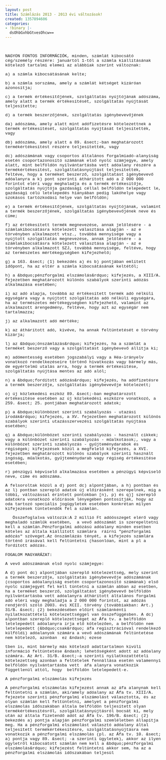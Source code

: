 ```yaml
---
layout: post
title: Számlázás 2013 - 2013 évi változások!
created: 1357894606
categories:
- !binary |-
  dsOhbGxhbGtvesOhcw==
---
```

<p>&nbsp;</p><p class="MsoNormal" style="margin-bottom: .0001pt; line-height: normal; tab-stops: 45.8pt 91.6pt 137.4pt 183.2pt 229.0pt 274.8pt 320.6pt 366.4pt 412.2pt 458.0pt 503.8pt 549.6pt 595.4pt 641.2pt 687.0pt 732.8pt;"><span style="font-size: 10.0pt; font-family: 'Courier New'; mso-fareast-font-family: 'Times New Roman'; mso-fareast-language: HU;">NAGYON FONTOS INFORMÁCIÓK, minden, számlát kibocsátó cég/személy részére: januártól 1-től a számla kiállításának kötelező tartalmi elemei az alábbiak szerint változnak:</span></p><p class="MsoNormal" style="margin-bottom: .0001pt; line-height: normal; tab-stops: 45.8pt 91.6pt 137.4pt 183.2pt 229.0pt 274.8pt 320.6pt 366.4pt 412.2pt 458.0pt 503.8pt 549.6pt 595.4pt 641.2pt 687.0pt 732.8pt;"><span style="font-size: 10.0pt; font-family: 'Courier New'; mso-fareast-font-family: 'Times New Roman'; mso-fareast-language: HU;"><!--break-->a) a számla kibocsátásának kelte;</span></p><p class="MsoNormal" style="margin-bottom: .0001pt; line-height: normal; tab-stops: 45.8pt 91.6pt 137.4pt 183.2pt 229.0pt 274.8pt 320.6pt 366.4pt 412.2pt 458.0pt 503.8pt 549.6pt 595.4pt 641.2pt 687.0pt 732.8pt;"><span style="font-size: 10.0pt; font-family: 'Courier New'; mso-fareast-font-family: 'Times New Roman'; mso-fareast-language: HU;">b) a számla sorszáma, amely a számlát kétséget kizáróan azonosítja;</span></p><p class="MsoNormal" style="margin-bottom: .0001pt; line-height: normal; tab-stops: 45.8pt 91.6pt 137.4pt 183.2pt 229.0pt 274.8pt 320.6pt 366.4pt 412.2pt 458.0pt 503.8pt 549.6pt 595.4pt 641.2pt 687.0pt 732.8pt;"><span style="font-size: 10.0pt; font-family: 'Courier New'; mso-fareast-font-family: 'Times New Roman'; mso-fareast-language: HU;">c) a termék értékesítőjének, szolgáltatás nyújtójának adószáma, amely alatt a termék értékesítését, szolgáltatás nyújtását teljesítette;</span></p><p class="MsoNormal" style="margin-bottom: .0001pt; line-height: normal; tab-stops: 45.8pt 91.6pt 137.4pt 183.2pt 229.0pt 274.8pt 320.6pt 366.4pt 412.2pt 458.0pt 503.8pt 549.6pt 595.4pt 641.2pt 687.0pt 732.8pt;"><span style="font-size: 10.0pt; font-family: 'Courier New'; mso-fareast-font-family: 'Times New Roman'; mso-fareast-language: HU;">d) a termék beszerzőjének, szolgáltatás igénybevevőjének</span></p><p class="MsoNormal" style="margin-bottom: .0001pt; line-height: normal; tab-stops: 45.8pt 91.6pt 137.4pt 183.2pt 229.0pt 274.8pt 320.6pt 366.4pt 412.2pt 458.0pt 503.8pt 549.6pt 595.4pt 641.2pt 687.0pt 732.8pt;"><span style="font-size: 10.0pt; font-family: 'Courier New'; mso-fareast-font-family: 'Times New Roman'; mso-fareast-language: HU;">da) adószáma, amely alatt mint adófizetésre kötelezettnek a termék értékesítését, szolgáltatás nyújtását teljesítették, vagy</span></p><p class="MsoNormal" style="margin-bottom: .0001pt; line-height: normal; tab-stops: 45.8pt 91.6pt 137.4pt 183.2pt 229.0pt 274.8pt 320.6pt 366.4pt 412.2pt 458.0pt 503.8pt 549.6pt 595.4pt 641.2pt 687.0pt 732.8pt;"><span style="font-size: 10.0pt; font-family: 'Courier New'; mso-fareast-font-family: 'Times New Roman'; mso-fareast-language: HU;">db) adószáma, amely alatt a 89. &amp;sect;-ban meghatározott termékértékesítést részére teljesítették, vagy</span></p><p class="MsoNormal" style="margin-bottom: .0001pt; line-height: normal; tab-stops: 45.8pt 91.6pt 137.4pt 183.2pt 229.0pt 274.8pt 320.6pt 366.4pt 412.2pt 458.0pt 503.8pt 549.6pt 595.4pt 641.2pt 687.0pt 732.8pt;"><span style="font-size: 10.0pt; font-family: 'Courier New'; mso-fareast-font-family: 'Times New Roman'; mso-fareast-language: HU;">dc) adószámának vagy csoportos általános forgalmiadó-alanyiság esetén csoportazonosító számának első nyolc számjegye, amely alatt, mint belföldön nyilvántartásba vett adóalany részére a termékértékesítést, szolgáltatásnyújtást teljesítették, feltéve, hogy a terméket beszerző, szolgáltatást igénybevevő adóalanyra a k) pont szerinti áthárított adó a 2 000 000 forintot eléri vagy meghaladja és a termék értékesítője, szolgáltatás nyújtója gazdasági céllal belföldön telepedett le, gazdasági célú letelepedés hiányában pedig lakóhelye vagy szokásos tartózkodási helye van belföldön;</span></p><p class="MsoNormal" style="margin-bottom: .0001pt; line-height: normal; tab-stops: 45.8pt 91.6pt 137.4pt 183.2pt 229.0pt 274.8pt 320.6pt 366.4pt 412.2pt 458.0pt 503.8pt 549.6pt 595.4pt 641.2pt 687.0pt 732.8pt;"><span style="font-size: 10.0pt; font-family: 'Courier New'; mso-fareast-font-family: 'Times New Roman'; mso-fareast-language: HU;">e) a termék értékesítőjének, szolgáltatás nyújtójának, valamint a termék beszerzőjének, szolgáltatás igénybevevőjének neve és címe;</span></p><p class="MsoNormal" style="margin-bottom: .0001pt; line-height: normal; tab-stops: 45.8pt 91.6pt 137.4pt 183.2pt 229.0pt 274.8pt 320.6pt 366.4pt 412.2pt 458.0pt 503.8pt 549.6pt 595.4pt 641.2pt 687.0pt 732.8pt;"><span style="font-size: 10.0pt; font-family: 'Courier New'; mso-fareast-font-family: 'Times New Roman'; mso-fareast-language: HU;">f) az értékesített termék megnevezése, annak jelölésére - a számlakibocsátásra kötelezett választása alapján - az e törvényben alkalmazott vtsz., továbbá mennyisége vagy a nyújtott szolgáltatás megnevezése, annak jelölésére - a számlakibocsátásra kötelezett választása alapján - az e törvényben alkalmazott SZJ, továbbá mennyisége, feltéve, hogy az természetes mértékegységben kifejezhető;</span></p><p class="MsoNormal" style="margin-bottom: .0001pt; line-height: normal; tab-stops: 45.8pt 91.6pt 137.4pt 183.2pt 229.0pt 274.8pt 320.6pt 366.4pt 412.2pt 458.0pt 503.8pt 549.6pt 595.4pt 641.2pt 687.0pt 732.8pt;"><span style="font-size: 10.0pt; font-family: 'Courier New'; mso-fareast-font-family: 'Times New Roman'; mso-fareast-language: HU;">g) a 163. &amp;sect; (1) bekezdés a) és b) pontjában említett időpont, ha az eltér a számla kibocsátásának keltétől;</span></p><p class="MsoNormal" style="margin-bottom: .0001pt; line-height: normal; tab-stops: 45.8pt 91.6pt 137.4pt 183.2pt 229.0pt 274.8pt 320.6pt 366.4pt 412.2pt 458.0pt 503.8pt 549.6pt 595.4pt 641.2pt 687.0pt 732.8pt;"><span style="font-size: 10.0pt; font-family: 'Courier New'; mso-fareast-font-family: 'Times New Roman'; mso-fareast-language: HU;">h) a &amp;bdquo;pénzforgalmi elszámolás&amp;rdquo; kifejezés, a XIII/A. fejezetben meghatározott különös szabályok szerinti adózás alkalmazása esetében;</span></p><p class="MsoNormal" style="margin-bottom: .0001pt; line-height: normal; tab-stops: 45.8pt 91.6pt 137.4pt 183.2pt 229.0pt 274.8pt 320.6pt 366.4pt 412.2pt 458.0pt 503.8pt 549.6pt 595.4pt 641.2pt 687.0pt 732.8pt;"><span style="font-size: 10.0pt; font-family: 'Courier New'; mso-fareast-font-family: 'Times New Roman'; mso-fareast-language: HU;">i) az adó alapja, továbbá az értékesített termék adó nélküli egységára vagy a nyújtott szolgáltatás adó nélküli egységára, ha az természetes mértékegységben kifejezhető, valamint az alkalmazott árengedmény, feltéve, hogy azt az egységár nem tartalmazza;</span></p><p class="MsoNormal" style="margin-bottom: .0001pt; line-height: normal; tab-stops: 45.8pt 91.6pt 137.4pt 183.2pt 229.0pt 274.8pt 320.6pt 366.4pt 412.2pt 458.0pt 503.8pt 549.6pt 595.4pt 641.2pt 687.0pt 732.8pt;"><span style="font-size: 10.0pt; font-family: 'Courier New'; mso-fareast-font-family: 'Times New Roman'; mso-fareast-language: HU;">j) az alkalmazott adó mértéke;</span></p><p class="MsoNormal" style="margin-bottom: .0001pt; line-height: normal; tab-stops: 45.8pt 91.6pt 137.4pt 183.2pt 229.0pt 274.8pt 320.6pt 366.4pt 412.2pt 458.0pt 503.8pt 549.6pt 595.4pt 641.2pt 687.0pt 732.8pt;"><span style="font-size: 10.0pt; font-family: 'Courier New'; mso-fareast-font-family: 'Times New Roman'; mso-fareast-language: HU;">k) az áthárított adó, kivéve, ha annak feltüntetését e törvény kizárja;</span></p><p class="MsoNormal" style="margin-bottom: .0001pt; line-height: normal; tab-stops: 45.8pt 91.6pt 137.4pt 183.2pt 229.0pt 274.8pt 320.6pt 366.4pt 412.2pt 458.0pt 503.8pt 549.6pt 595.4pt 641.2pt 687.0pt 732.8pt;"><span style="font-size: 10.0pt; font-family: 'Courier New'; mso-fareast-font-family: 'Times New Roman'; mso-fareast-language: HU;">l) az &amp;bdquo;önszámlázás&amp;rdquo; kifejezés, ha a számlát a terméket beszerző vagy a szolgáltatást igénybevevő állítja ki;</span></p><p class="MsoNormal" style="margin-bottom: .0001pt; line-height: normal; tab-stops: 45.8pt 91.6pt 137.4pt 183.2pt 229.0pt 274.8pt 320.6pt 366.4pt 412.2pt 458.0pt 503.8pt 549.6pt 595.4pt 641.2pt 687.0pt 732.8pt;"><span style="font-size: 10.0pt; font-family: 'Courier New'; mso-fareast-font-family: 'Times New Roman'; mso-fareast-language: HU;">m) adómentesség esetében jogszabályi vagy a Héa-irányelv vonatkozó rendelkezéseire történő hivatkozás vagy bármely más, de egyértelmű utalás arra, hogy a termék értékesítése, szolgáltatás nyújtása mentes az adó alól;</span></p><p class="MsoNormal" style="margin-bottom: .0001pt; line-height: normal; tab-stops: 45.8pt 91.6pt 137.4pt 183.2pt 229.0pt 274.8pt 320.6pt 366.4pt 412.2pt 458.0pt 503.8pt 549.6pt 595.4pt 641.2pt 687.0pt 732.8pt;"><span style="font-size: 10.0pt; font-family: 'Courier New'; mso-fareast-font-family: 'Times New Roman'; mso-fareast-language: HU;">n) a &amp;bdquo;fordított adózás&amp;rdquo; kifejezés, ha adófizetésre a termék beszerzője, szolgáltatás igénybevevője kötelezett;</span></p><p class="MsoNormal" style="margin-bottom: .0001pt; line-height: normal; tab-stops: 45.8pt 91.6pt 137.4pt 183.2pt 229.0pt 274.8pt 320.6pt 366.4pt 412.2pt 458.0pt 503.8pt 549.6pt 595.4pt 641.2pt 687.0pt 732.8pt;"><span style="font-size: 10.0pt; font-family: 'Courier New'; mso-fareast-font-family: 'Times New Roman'; mso-fareast-language: HU;">o) új közlekedési eszköz 89. &amp;sect;-ban meghatározott értékesítése esetében az új közlekedési eszközre vonatkozó, a 259. &amp;sect; 25. pontjában meghatározott adatok;</span></p><p class="MsoNormal" style="margin-bottom: .0001pt; line-height: normal; tab-stops: 45.8pt 91.6pt 137.4pt 183.2pt 229.0pt 274.8pt 320.6pt 366.4pt 412.2pt 458.0pt 503.8pt 549.6pt 595.4pt 641.2pt 687.0pt 732.8pt;"><span style="font-size: 10.0pt; font-family: 'Courier New'; mso-fareast-font-family: 'Times New Roman'; mso-fareast-language: HU;">p) a &amp;bdquo;különbözet szerinti szabályozás - utazási irodák&amp;rdquo; kifejezés, a XV. fejezetben meghatározott különös szabályok szerinti utazásszervezési szolgáltatás nyújtása esetében;</span></p><p class="MsoNormal" style="margin-bottom: .0001pt; line-height: normal; tab-stops: 45.8pt 91.6pt 137.4pt 183.2pt 229.0pt 274.8pt 320.6pt 366.4pt 412.2pt 458.0pt 503.8pt 549.6pt 595.4pt 641.2pt 687.0pt 732.8pt;"><span style="font-size: 10.0pt; font-family: 'Courier New'; mso-fareast-font-family: 'Times New Roman'; mso-fareast-language: HU;">q) a &amp;bdquo;különbözet szerinti szabályozás - használt cikkek; vagy a különbözet szerinti szabályozás - műalkotások;, vagy a különbözet szerinti szabályozás - gyűjteménydarabok és régiségek; kifejezések közül a megfelelő kifejezés, a XVI. fejezetben meghatározott különös szabályok szerinti használt ingóság, műalkotás, gyűjteménydarab vagy régiség értékesítése esetében;</span></p><p class="MsoNormal" style="margin-bottom: .0001pt; line-height: normal; tab-stops: 45.8pt 91.6pt 137.4pt 183.2pt 229.0pt 274.8pt 320.6pt 366.4pt 412.2pt 458.0pt 503.8pt 549.6pt 595.4pt 641.2pt 687.0pt 732.8pt;"><span style="font-size: 10.0pt; font-family: 'Courier New'; mso-fareast-font-family: 'Times New Roman'; mso-fareast-language: HU;">r) pénzügyi képviselő alkalmazása esetében a pénzügyi képviselő neve, címe és adószáma.</span></p><p class="MsoNormal" style="margin-bottom: .0001pt; line-height: normal; tab-stops: 45.8pt 91.6pt 137.4pt 183.2pt 229.0pt 274.8pt 320.6pt 366.4pt 412.2pt 458.0pt 503.8pt 549.6pt 595.4pt 641.2pt 687.0pt 732.8pt;"><span style="font-size: 10.0pt; font-family: 'Courier New'; mso-fareast-font-family: 'Times New Roman'; mso-fareast-language: HU;">A felsoroltak közül a d) pont dc) alpontjában, a h) pontban és az l) pontban szereplő adatok új előírásként szerepelnek, míg a többi, változással érintett pontokban [n), p) és q)] szereplő adatokra vonatkozó előírások lényegében pontosítják, hogy az oda tartozó speciális jogügyletek esetében konkrétan milyen kifejezések tüntetendők fel a számlán.</span></p><p class="MsoNormal" style="margin-bottom: .0001pt; line-height: normal; tab-stops: 45.8pt 91.6pt 137.4pt 183.2pt 229.0pt 274.8pt 320.6pt 366.4pt 412.2pt 458.0pt 503.8pt 549.6pt 595.4pt 641.2pt 687.0pt 732.8pt;"><span style="font-size: 10.0pt; font-family: 'Courier New'; mso-fareast-font-family: 'Times New Roman'; mso-fareast-language: HU;"><span style="mso-spacerun: yes;">&nbsp;&nbsp; </span>Összefoglalva változik:A 2 millió Ft adóösszeget elérő vagy meghaladó számlűk esetében,<span style="mso-spacerun: yes;">&nbsp; </span>a vevő adószámát is szerepeltetni kell a számlán.Pénzforgalmi adózású adóalany minden esetben köteles az általa kiállított számlára<span style="mso-spacerun: yes;">&nbsp; </span>ráírni "pénzforgalmi adózás" szöveget.Az önszámlázás tényét, a kifejezés számlára történő írásával kell feltüntetni (hasonlóan, mint a pl a fordított adózás.<br><br>FOGALOM MAGYARÁZAT:</span></p><p class="MsoNormal" style="margin-bottom: .0001pt; line-height: normal; tab-stops: 45.8pt 91.6pt 137.4pt 183.2pt 229.0pt 274.8pt 320.6pt 366.4pt 412.2pt 458.0pt 503.8pt 549.6pt 595.4pt 641.2pt 687.0pt 732.8pt;"><span style="font-size: 10.0pt; font-family: 'Courier New'; mso-fareast-font-family: 'Times New Roman'; mso-fareast-language: HU;">A vevő adószámának első nyolc számjegye:</span></p><p class="MsoNormal" style="margin-bottom: .0001pt; line-height: normal; tab-stops: 45.8pt 91.6pt 137.4pt 183.2pt 229.0pt 274.8pt 320.6pt 366.4pt 412.2pt 458.0pt 503.8pt 549.6pt 595.4pt 641.2pt 687.0pt 732.8pt;"><span style="font-size: 10.0pt; font-family: 'Courier New'; mso-fareast-font-family: 'Times New Roman'; mso-fareast-language: HU;">A d) pont dc) alpontjában szereplő kötelezettség, mely szerint a termék beszerzője, szolgáltatás igénybevevője adószámának (csoportos adóalanyiság esetén csoportazonosító számának) első nyolc számjegyét fel kell tüntetni a számlán abban az esetben, ha a terméket beszerző, szolgáltatást igénybevevő belföldön nyilvántartásba vett adóalanyra áthárított általános forgalmi adó eléri vagy meghaladja a 2 000 000 forintot, az adózás rendjéről szóló 2003. évi XCII. törvény (továbbiakban: Art.) 31/B. &amp;sect; (2) bekezdésében előírt számlánkénti nyilatkozattételi kötelezettséggel van összefüggésben. A dc) alpontban szereplő kötelezettséget az Áfa tv. a belföldön letelepedett adóalanyra írja elő kötelezően, a belföldön nem letelepedett (&amp;bdquo;csak&amp;rdquo; áfa regisztrációval rendelkező külföldi) adóalanyok számára a vevő adószámának feltüntetése nem kötelező, azonban<span style="mso-spacerun: yes;">&nbsp; </span>ez &amp;ndash; ezese</span></p><p class="MsoNormal" style="margin-bottom: .0001pt; line-height: normal; tab-stops: 45.8pt 91.6pt 137.4pt 183.2pt 229.0pt 274.8pt 320.6pt 366.4pt 412.2pt 458.0pt 503.8pt 549.6pt 595.4pt 641.2pt 687.0pt 732.8pt;"><span style="font-size: 10.0pt; font-family: 'Courier New'; mso-fareast-font-family: 'Times New Roman'; mso-fareast-language: HU;">tben is, mint bármely más kötelező adattartalmon kívüli információ feltüntetése &amp;ndash; lehetőségként adott az adóalany számára. Az Art. 31/B. &amp;sect;-a szerinti nyilatkozattételi kötelezettség azonban a feltételek fennállása esetén valamennyi belföldön nyilvántartásba vett<span style="mso-spacerun: yes;">&nbsp; </span>áfa alanyra vonatkozik függetlenül attól, hogy<span style="mso-spacerun: yes;">&nbsp; </span>belföldön letelepedett-e.</span></p><p class="MsoNormal" style="margin-bottom: .0001pt; line-height: normal; tab-stops: 45.8pt 91.6pt 137.4pt 183.2pt 229.0pt 274.8pt 320.6pt 366.4pt 412.2pt 458.0pt 503.8pt 549.6pt 595.4pt 641.2pt 687.0pt 732.8pt;"><span style="font-size: 10.0pt; font-family: 'Courier New'; mso-fareast-font-family: 'Times New Roman'; mso-fareast-language: HU;">A pénzforgalmi elszámolás kifejezés</span></p><p class="MsoNormal" style="margin-bottom: .0001pt; line-height: normal; tab-stops: 45.8pt 91.6pt 137.4pt 183.2pt 229.0pt 274.8pt 320.6pt 366.4pt 412.2pt 458.0pt 503.8pt 549.6pt 595.4pt 641.2pt 687.0pt 732.8pt;"><span style="font-size: 10.0pt; font-family: 'Courier New'; mso-fareast-font-family: 'Times New Roman'; mso-fareast-language: HU;">A pénzforgalmi elszámolás kifejezést annak az áfa alanynak kell feltüntetni a számlán, aki/amely adóalany az Áfa tv. XIII/A. fejezete szerinti pénzforgalmi elszámolást választotta, és az olyan számlán kell feltüntetni, amelyet a pénzforgalmi elszámolás időszakában általa belföldön teljesített olyan termékértékesítésről, szolgáltatásnyújtásról bocsát ki, mely után az általa fizetendő adót az Áfa tv. 196/B. &amp;sect; (2) bekezdés a) pontja alapján pénzforgalmi szemléletben állapítja meg. Ha a pénzforgalmi elszámolást választó adóalany által teljesített termékértékesítésre, szolgáltatásnyújtásra nem vonatkozik a pénzforgalmi elszámolás (pl. az Áfa tv. 10. &amp;sect; a) pontja vagy 89. &amp;sect; -a szerinti ügyletek), akkor az ilyen ügyletről kibocsátott számlán nem kell a &amp;bdquo;pénzforgalmi elszámolás&amp;rdquo; kifejezést feltüntetni akkor sem, ha az a pénzforgalmi elszámolás időszakában teljesül</span></p>
